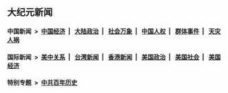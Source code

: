 ## 大纪元新闻

#### 中国新闻 &nbsp;>&nbsp; [中国经济](indexes/ncid283/README.md?07091245) &nbsp;| &nbsp; [大陆政治](indexes/ncid277/README.md?07091245) &nbsp;| &nbsp; [社会万象](indexes/ncid282/README.md?07091245) &nbsp;| &nbsp; [中国人权](indexes/ncid278/README.md?07091245) &nbsp;| &nbsp; [群体事件](indexes/ncid279/README.md?07091245) &nbsp;| &nbsp; [天灾人祸](indexes/ncid280/README.md?07091245)

#### 国际新闻 &nbsp;>&nbsp; [美中关系](indexes/nf1412576/README.md?07091245) &nbsp;| &nbsp; [台湾新闻](indexes/ncid1349361/README.md?07091245) &nbsp;| &nbsp; [香港新闻](indexes/ncid1349362/README.md?07091245) &nbsp;| &nbsp; [美国政治](indexes/ncid1078159/README.md?07091245) &nbsp;| &nbsp; [美国社会](indexes/ncid1078160/README.md?07091245) &nbsp;| &nbsp; [美国经济](indexes/ncid1078158/README.md?07091245)

#### 特别专题 &nbsp;>&nbsp; [中共百年历史](https://github.com/easy2view/epoch-special/blob/master/README.md?07091245)  
